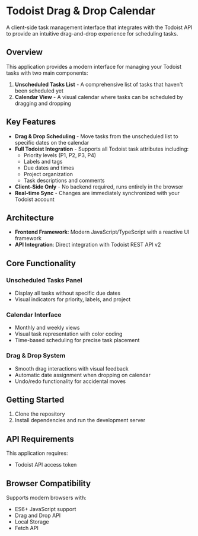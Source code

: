 # Todoist Drag & Drop Calendar

A client-side task management interface that integrates with the Todoist API to provide an intuitive drag-and-drop experience for scheduling tasks.

## Overview

This application provides a modern interface for managing your Todoist tasks with two main components:

1. **Unscheduled Tasks List** - A comprehensive list of tasks that haven't been scheduled yet
2. **Calendar View** - A visual calendar where tasks can be scheduled by dragging and dropping

## Key Features

- **Drag & Drop Scheduling** - Move tasks from the unscheduled list to specific dates on the calendar
- **Full Todoist Integration** - Supports all Todoist task attributes including:
  - Priority levels (P1, P2, P3, P4)
  - Labels and tags
  - Due dates and times
  - Project organization
  - Task descriptions and comments
- **Client-Side Only** - No backend required, runs entirely in the browser
- **Real-time Sync** - Changes are immediately synchronized with your Todoist account

## Architecture

- **Frontend Framework**: Modern JavaScript/TypeScript with a reactive UI framework
- **API Integration**: Direct integration with Todoist REST API v2

## Core Functionality

### Unscheduled Tasks Panel
- Display all tasks without specific due dates
- Visual indicators for priority, labels, and project

### Calendar Interface
- Monthly and weekly views
- Visual task representation with color coding
- Time-based scheduling for precise task placement

### Drag & Drop System
- Smooth drag interactions with visual feedback
- Automatic date assignment when dropping on calendar
- Undo/redo functionality for accidental moves

## Getting Started

1. Clone the repository
4. Install dependencies and run the development server

## API Requirements

This application requires:
- Todoist API access token

## Browser Compatibility

Supports modern browsers with:
- ES6+ JavaScript support
- Drag and Drop API
- Local Storage
- Fetch API